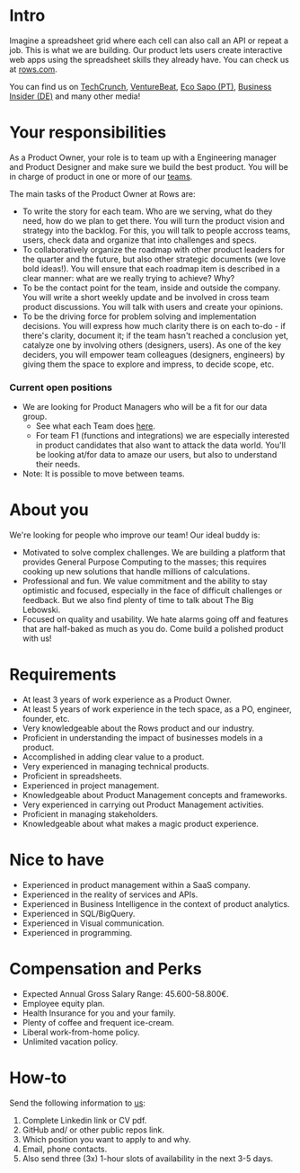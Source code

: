 # Intro
Imagine a spreadsheet grid where each cell can also call an API or repeat a job. This is what we are building. Our product lets users create interactive web apps using the spreadsheet skills they already have. You can check us at [rows.com](http://rows.com).

You can find us on [TechCrunch](https://tcrn.ch/3dEhNKD), [VentureBeat](https://venturebeat.com/2021/02/23/rows-raises-16-million-and-launches-next-gen-spreadsheets-with-built-in-data-integrations/), [Eco Sapo (PT)](https://eco.sapo.pt/2021/02/23/rows-capta-13-milhoes-em-serie-b-para-continuar-a-fazer-crescer-equipa-e-produto-entre-o-porto-e-berlim/), [Business Insider (DE)](https://www.businessinsider.de/gruenderszene/rows-excel-konkurrent-finanzierung/) and many other media!

# Your responsibilities

As a Product Owner, your role is to team up with a Engineering manager and Product Designer and make sure we build the best product. You will be in charge of product in one or more of our [teams](../Teams.md).

The main tasks of the Product Owner at Rows are:
* To write the story for each team. Who are we serving, what do they need, how do we plan to get there. You will turn the product vision and strategy into the backlog. For this, you will talk to people accross teams, users, check data and organize that into challenges and specs.
* To collaboratively organize the roadmap with other product leaders for the quarter and the future, but also other strategic documents (we love bold ideas!). You will ensure that each roadmap item is described in a clear manner: what are we really trying to achieve? Why?
* To be the contact point for the team, inside and outside the company. You will write a short weekly update and be involved in cross team product discussions. You will talk with users and create your opinions.
* To be the driving force for problem solving and implementation decisions. You will express how much clarity there is on each to-do - if there's clarity, document it; if the team hasn't reached a conclusion yet, catalyze one by involving others (designers, users). As one of the key deciders, you will empower team colleagues (designers, engineers) by giving them the space to explore and impress, to decide scope, etc.

### Current open positions
* We are looking for Product Managers who will be a fit for our data group. 
    * See what each Team does [here](../Teams.md).
    * For team F1 (functions and integrations) we are especially interested in product candidates that also want to attack the data world. You'll be looking at/for data to amaze our users, but also to understand their needs.
* Note: It is possible to move between teams. 

# About you
We're looking for people who improve our team! Our ideal buddy is:
* Motivated to solve complex challenges. We are building a platform that provides General Purpose Computing to the masses; this requires cooking up new solutions that handle millions of calculations.
* Professional and fun. We value commitment and the ability to stay optimistic and focused, especially in the face of difficult challenges or feedback. But we also find plenty of time to talk about The Big Lebowski.
* Focused on quality and usability. We hate alarms going off and features that are half-baked as much as you do. Come build a polished product with us!

# Requirements
* At least 3 years of work experience as a Product Owner.
* At least 5 years of work experience in the tech space, as a PO, engineer, founder, etc. 
* Very knowledgeable about the Rows product and our industry.
* Proficient in understanding the impact of businesses models in a product.
* Accomplished in adding clear value to a product.
* Very experienced in managing technical products. 
* Proficient in spreadsheets. 
* Experienced in project management.
* Knowledgeable about Product Management concepts and frameworks.
* Very experienced in carrying out Product Management activities.
* Proficient in managing stakeholders.
* Knowledgeable about what makes a magic product experience.

# Nice to have
* Experienced in product management within a SaaS company.
* Experienced in the reality of services and APIs. 
* Experienced in Business Intelligence in the context of product analytics.
* Experienced in SQL/BigQuery.
* Experienced in Visual communication.
* Experienced in programming.

# Compensation and Perks
* Expected Annual Gross Salary Range: 45.600-58.800€.
* Employee equity plan.
* Health Insurance for you and your family.
* Plenty of coffee and frequent ice-cream.
* Liberal work-from-home policy.
* Unlimited vacation policy.

# How-to
Send the following information to [us](mailto:join@rows.com):
   1. Complete Linkedin link or CV pdf.
   2. GitHub and/ or other public repos link.
   3. Which position you want to apply to and why.
   4. Email, phone contacts.
   5. Also send three (3x) 1-hour slots of availability in the next 3-5 days.
